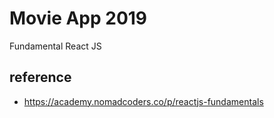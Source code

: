 # Movie App 2019

 Fundamental React JS
 
 
## reference
- https://academy.nomadcoders.co/p/reactjs-fundamentals
